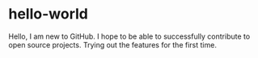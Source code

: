 # hello-world
Hello, 
I am new to GitHub. I hope to be able to successfully contribute to open source projects.
Trying out the features for the first time.
